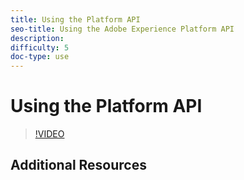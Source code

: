 ```yaml
---
title: Using the Platform API
seo-title: Using the Adobe Experience Platform API
description: 
difficulty: 5
doc-type: use
---
```


# Using the Platform API

>[!VIDEO](https://video.tv.adobe.com/v/27012?quality=12)

## Additional Resources

